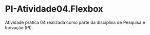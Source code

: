 # PI-Atividade04.Flexbox
Atividade prática 04 realizada como parte da disciplina de Pesquisa e Inovação (PI).
